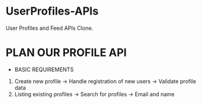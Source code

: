 # UserProfiles-APIs
User Profiles and Feed APIs Clone.

# PLAN OUR PROFILE API
- BASIC REQUIREMENTS
1. Create new profile 
-> Handle registration of new users
-> Validate profile data
2. Listing existing  profiles
-> Search for profiles
-> Email and name


